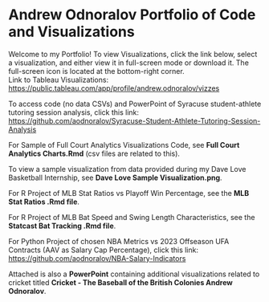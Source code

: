 # Andrew Odnoralov Portfolio of Code and Visualizations

Welcome to my Portfolio! To view Visualizations, click the link below, select a visualization, and either view it in full-screen mode or download it. The full-screen icon is located at the bottom-right corner.   
Link to Tableau Visualizations:
https://public.tableau.com/app/profile/andrew.odnoralov/vizzes

To access code (no data CSVs) and PowerPoint of Syracuse student-athlete tutoring session analysis, click this link:
https://github.com/aodnoralov/Syracuse-Student-Athlete-Tutoring-Session-Analysis

For Sample of Full Court Analytics Visualizations Code, see **Full Court Analytics Charts.Rmd** (csv files are related to this).

To view a sample visualization from data provided during my Dave Love Basketball Internship, see **Dave Love Sample Visualization.png**.

For R Project of MLB Stat Ratios vs Playoff Win Percentage, see the **MLB Stat Ratios .Rmd file**.

For R Project of MLB Bat Speed and Swing Length Characteristics, see the **Statcast Bat Tracking .Rmd file**.

For Python Project of chosen NBA Metrics vs 2023 Offseason UFA Contracts (AAV as Salary Cap Percentage), click this link:
https://github.com/aodnoralov/NBA-Salary-Indicators 

Attached is also a **PowerPoint** containing additional visualizations related to cricket titled **Cricket - The Baseball of the British Colonies Andrew Odnoralov**. 


